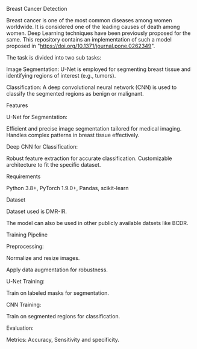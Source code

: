 Breast Cancer Detection

Breast cancer is one of the most common diseases among women worldwide. It is considered one of the leading causes of death among women. Deep Learning techniques have been previously proposed for the same. This repository contains an implementation of such a model proposed in "https://doi.org/10.1371/journal.pone.0262349".

The task is divided into two sub tasks:

Image Segmentation: U-Net is employed for segmenting breast tissue and identifying regions of interest (e.g., tumors).

Classification: A deep convolutional neural network (CNN) is used to classify the segmented regions as benign or malignant.

Features

U-Net for Segmentation:

Efficient and precise image segmentation tailored for medical imaging.
Handles complex patterns in breast tissue effectively.

Deep CNN for Classification:

Robust feature extraction for accurate classification.
Customizable architecture to fit the specific dataset.


Requirements

Python 3.8+, PyTorch 1.9.0+, Pandas, scikit-learn




Dataset 

Dataset used is DMR-IR.

The model can also be used in other publicly available datsets like BCDR.


Training Pipeline

Preprocessing:

Normalize and resize images.

Apply data augmentation for robustness.

U-Net Training:

Train on labeled masks for segmentation.

CNN Training:

Train on segmented regions for classification.

Evaluation:

Metrics: Accuracy, Sensitivity and specificity.


